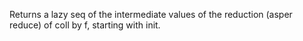 Returns a lazy seq of the intermediate values of the reduction (asper reduce) of coll by f, starting with init.